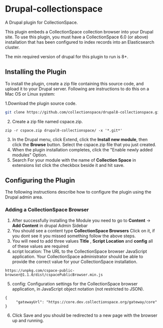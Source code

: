# Drupal-collectionspace

A Drupal plugin for CollectionSpace.

This plugin embeds a CollectionSpace collection browser into your Drupal site. To use this plugin, you must have a CollectionSpace 6.0 (or above) installation that has been configured to index records into an Elasticsearch cluster.

The min required version of drupal for this plugin to run is 8+.

## Installing the Plugin

To install the plugin, create a zip file containing this source code, and upload it to your Drupal server. Following are instructions to do this on a Mac OS or Linux system:

1.Download the plugin source code.

```bash
git clone https://github.com/collectionspace/drupal8-collectionspace.git
```
2. Create a zip file named cspace.zip.
```
zip -r cspace.zip drupal8-collectionspace/ -x '*.git*'
```
3. In the Drupal menu, click Extend, click the **Install new module**, then click the **Browse** button. Select the cspace.zip file that you just created.
4. When the plugin installation completes, click the "Enable newly added modules" Option.
5. Search For your module with the name of **Collection Space** in extensions list click the checkbox beside it and hit save.

## Configuring the Plugin

The following instructions describe how to configure the plugin using the Drupal admin area.

### Adding a CollectionSpace Browser
1. After successfully installing the Module you need to go to **Content** -> **Add Content** in drupal Admin Sidebar
2. You should see a content type **CollectionSpace Browsers** Click on it, if you dont see it you missed something follow the above steps.
3. You will need to add three values **Title** , **Script Location** and **config** all of these values are required
4. script location: The URL to the CollectionSpace browser JavaScript application. Your CollectionSpace administrator should be able to provide the correct value for your CollectionSpace installation.
```
https://unpkg.com/cspace-public-browser@1.1.0/dist/cspacePublicBrowser.min.js
```
5. config: Configuration settings for the CollectionSpace browser application, in JavaScript object notation (not restricted to JSON).
```
{
     "gatewayUrl": "https://core.dev.collectionspace.org/gateway/core"
}
```
6. Click Save and you should be redirected to a new page with the browser up and running.


